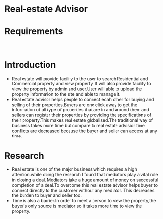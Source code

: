 # Real-estate Advisor

# Requirements

<br>

# Introduction


- Real estate will provide facility to the user to search Residential and Commercial property and view property. It will also provide facility to view the property by admin and user.User will able to upload the property information to the site and able to manage it.<br>
- Real estate advisor helps people to connect ecah other for buying and selling of their properties.Buyers are one click away to get the information of all type of properties that are in and around them and sellers can register their properties by providing the specifications of their property.This makes real estate globalised.The traditional way of business takes more time but compare to real estate advisior time conflicts are decreased because the buyer and seller can access at any time.<br>

# Research

- Real estate is one of the major business which requires a high attention.while doing the research I found that mediators play a vital role in closing a deal.
Mediators take a huge amount of money on successful completion of a deal.To overcome this real estate advisor helps buyer to connect directly to the customer without any mediator. This decreases the burden to buyer and seller too.
- Time is also a barrier.In order to meet a person to view the property,the buyer's only source is mediator so it takes more time to view the property.
